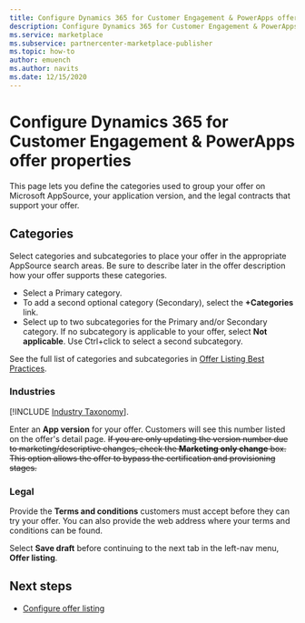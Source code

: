 ```yaml
---
title: Configure Dynamics 365 for Customer Engagement & PowerApps offer properties on Microsoft AppSource
description: Configure Dynamics 365 for Customer Engagement & PowerApps offer properties on Microsoft AppSource.
ms.service: marketplace 
ms.subservice: partnercenter-marketplace-publisher
ms.topic: how-to
author: emuench
ms.author: navits
ms.date: 12/15/2020
---
```


# Configure Dynamics 365 for Customer Engagement & PowerApps offer properties

This page lets you define the categories used to group your offer on Microsoft AppSource, your application version, and the legal contracts that support your offer.

## Categories

Select categories and subcategories to place your offer in the appropriate AppSource search areas. Be sure to describe later in the offer description how your offer supports these categories.

- Select a Primary category.
- To add a second optional category (Secondary), select the **+Categories** link.
- Select up to two subcategories for the Primary and/or Secondary category. If no subcategory is applicable to your offer, select **Not applicable**. Use Ctrl+click to select a second subcategory.

See the full list of categories and subcategories in [Offer Listing Best Practices](gtm-offer-listing-best-practices.md).

### Industries

[!INCLUDE [Industry Taxonomy](./includes/industry-taxonomy.md)].

Enter an **App version** for your offer. Customers will see this number listed on the offer's detail page. <strike>If you are only updating the version number due to marketing/descriptive changes, check the **Marketing only change** box. This option allows the offer to bypass the certification and provisioning stages.</strike>

### Legal

Provide the **Terms and conditions** customers must accept before they can try your offer. You can also provide the web address where your terms and conditions can be found.

Select **Save draft** before continuing to the next tab in the left-nav menu, **Offer listing**.

## Next steps

- [Configure offer listing](d365-customer-engage-offer-listing.md)
